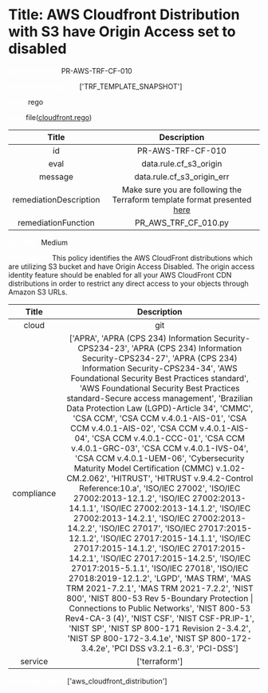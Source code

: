 



# Title: AWS Cloudfront Distribution with S3 have Origin Access set to disabled


***<font color="white">Master Test Id:</font>*** PR-AWS-TRF-CF-010

***<font color="white">Master Snapshot Id:</font>*** ['TRF_TEMPLATE_SNAPSHOT']

***<font color="white">type:</font>*** rego

***<font color="white">rule:</font>*** file([cloudfront.rego])  
  
  
  
  

|Title|Description|
| :---: | :---: |
|id|PR-AWS-TRF-CF-010|
|eval|data.rule.cf_s3_origin|
|message|data.rule.cf_s3_origin_err|
|remediationDescription|Make sure you are following the Terraform template format presented <a href='https://registry.terraform.io/providers/hashicorp/aws/latest/docs/resources/cloudfront_distribution' target='_blank'>here</a>|
|remediationFunction|PR_AWS_TRF_CF_010.py|


***<font color="white">Severity:</font>*** Medium

***<font color="white">Description:</font>*** This policy identifies the AWS CloudFront distributions which are utilizing S3 bucket and have Origin Access Disabled. The origin access identity feature should be enabled for all your AWS CloudFront CDN distributions in order to restrict any direct access to your objects through Amazon S3 URLs.  
  
  

|Title|Description|
| :---: | :---: |
|cloud|git|
|compliance|['APRA', 'APRA (CPS 234) Information Security-CPS234-23', 'APRA (CPS 234) Information Security-CPS234-27', 'APRA (CPS 234) Information Security-CPS234-34', 'AWS Foundational Security Best Practices standard', 'AWS Foundational Security Best Practices standard-Secure access management', 'Brazilian Data Protection Law (LGPD)-Article 34', 'CMMC', 'CSA CCM', 'CSA CCM v.4.0.1-AIS-01', 'CSA CCM v.4.0.1-AIS-02', 'CSA CCM v.4.0.1-AIS-04', 'CSA CCM v.4.0.1-CCC-01', 'CSA CCM v.4.0.1-GRC-03', 'CSA CCM v.4.0.1-IVS-04', 'CSA CCM v.4.0.1-UEM-06', 'Cybersecurity Maturity Model Certification (CMMC) v.1.02-CM.2.062', 'HITRUST', 'HITRUST v.9.4.2-Control Reference:10.a', 'ISO/IEC 27002', 'ISO/IEC 27002:2013-12.1.2', 'ISO/IEC 27002:2013-14.1.1', 'ISO/IEC 27002:2013-14.1.2', 'ISO/IEC 27002:2013-14.2.1', 'ISO/IEC 27002:2013-14.2.2', 'ISO/IEC 27017', 'ISO/IEC 27017:2015-12.1.2', 'ISO/IEC 27017:2015-14.1.1', 'ISO/IEC 27017:2015-14.1.2', 'ISO/IEC 27017:2015-14.2.1', 'ISO/IEC 27017:2015-14.2.5', 'ISO/IEC 27017:2015-5.1.1', 'ISO/IEC 27018', 'ISO/IEC 27018:2019-12.1.2', 'LGPD', 'MAS TRM', 'MAS TRM 2021-7.2.1', 'MAS TRM 2021-7.2.2', 'NIST 800', 'NIST 800-53 Rev 5-Boundary Protection \| Connections to Public Networks', 'NIST 800-53 Rev4-CA-3 (4)', 'NIST CSF', 'NIST CSF-PR.IP-1', 'NIST SP', 'NIST SP 800-171 Revision 2-3.4.2', 'NIST SP 800-172-3.4.1e', 'NIST SP 800-172-3.4.2e', 'PCI DSS v3.2.1-6.3', 'PCI-DSS']|
|service|['terraform']|


***<font color="white">Resource Types:</font>*** ['aws_cloudfront_distribution']


[cloudfront.rego]: https://github.com/prancer-io/prancer-compliance-test/tree/master/aws/terraform/cloudfront.rego
